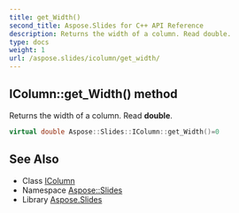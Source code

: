 ```yaml
---
title: get_Width()
second_title: Aspose.Slides for C++ API Reference
description: Returns the width of a column. Read double.
type: docs
weight: 1
url: /aspose.slides/icolumn/get_width/
---
```

## IColumn::get_Width() method


Returns the width of a column. Read **double**.

```cpp
virtual double Aspose::Slides::IColumn::get_Width()=0
```

## See Also

* Class [IColumn](../)
* Namespace [Aspose::Slides](../../)
* Library [Aspose.Slides](../../../)